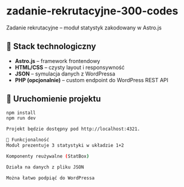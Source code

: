 # zadanie-rekrutacyjne-300-codes

Zadanie rekrutacyjne – moduł statystyk zakodowany w Astro.js

## 🔧 Stack technologiczny
- **Astro.js** – framework frontendowy
- **HTML/CSS** – czysty layout i responsywność
- **JSON** – symulacja danych z WordPressa
- **PHP (opcjonalnie)** – custom endpoint do WordPress REST API

## 🚀 Uruchomienie projektu

```bash
npm install
npm run dev

Projekt będzie dostępny pod http://localhost:4321.

🧠 Funkcjonalność
Moduł prezentuje 3 statystyki w układzie 1+2

Komponenty reużywalne (StatBox)

Działa na danych z pliku JSON

Można łatwo podpiąć do WordPressa